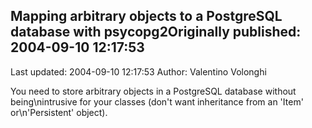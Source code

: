 ## Mapping arbitrary objects to a PostgreSQL database with psycopg2Originally published: 2004-09-10 12:17:53 
Last updated: 2004-09-10 12:17:53 
Author: Valentino Volonghi 
 
You need to store arbitrary objects in a PostgreSQL database without being\nintrusive for your classes (don't want inheritance from an 'Item' or\n'Persistent' object).